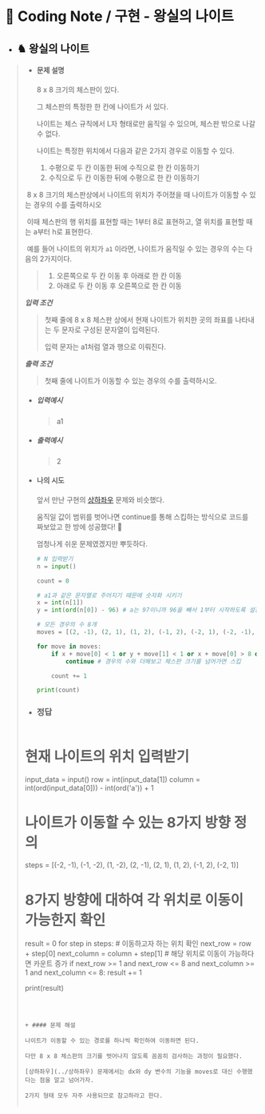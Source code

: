 # 📒 Coding Note / 구현 - 왕실의 나이트



- ##  ♞ 왕실의 나이트

> + #### 문제 설명
>
>   8 x 8 크기의 체스판이 있다.
>
>   그 체스판의 특정한 한 칸에 나이트가 서 있다.
>
>   나이트는 체스 규칙에서 L자 형태로만 움직일 수 있으며, 체스판 밖으로 나갈 수 없다.
>   
>   나이트는 특정한 위치에서 다음과 같은 2가지 경우로 이동할 수 있다.
>   
>   1. 수평으로 두 칸 이동한 뒤에 수직으로 한 칸 이동하기
>   2. 수직으로 두 칸 이동한 뒤에 수평으로 한 칸 이동하기
>
> 
>
> ​	8 x 8 크기의 체스판상에서 나이트의 위치가 주어졌을 때 나이트가 이동할 수 있는 경우의 수를 출력하시오
>
> ​	이때 체스판의 행 위치를 표현할 때는 1부터 8로 표현하고, 열 위치를 표현할 때는 a부터 h로 표현한다.
>
> 
>
> ​	예를 들어 나이트의 위치가 `a1` 이라면, 나이트가 움직일 수 있는 경우의 수는 다음의 2가지이다.
>
> > 1. 오른쪽으로 두 칸 이동 후 아래로 한 칸 이동
> > 2. 아래로 두 칸 이동 후 오른쪽으로 한 칸 이동
>
>   ***입력 조건***
>
>   > 첫째 줄에 8 x 8 체스판 상에서 현재 나이트가 위치한 곳의 좌표를 나타내는 두 문자로 구성된 문자열이 입력된다.
>   >
>   > 입력 문자는 a1처럼 열과 행으로 이뤄진다.
>
> 
>
>   ***출력 조건***
>
>   > 첫째 줄에 나이트가 이동할 수 있는 경우의 수를 출력하시오.
>
> 
>
>   - ##### 입력예시
>
>     > a1
>
>   - ##### 출력예시
>
>     > 2
>
> 
>
> + #### 나의 시도
>
>   앞서 만난 구현의 [상하좌우](../상하좌우) 문제와 비슷했다. 
>
>   움직일 값이 범위를 벗어나면 continue를 통해 스킵하는 방식으로 코드를 짜보았고 한 방에 성공했다! 🤣
>
>   엄청나게 쉬운 문제였겠지만 뿌듯하다.
>
>   ``` python
>   # N 입력받기
>   n = input()
>   
>   count = 0
>   
>   # a1과 같은 문자열로 주어지기 때문에 숫자화 시키기
>   x = int(n[1])
>   y = int(ord(n[0]) - 96) # a는 97이니까 96을 빼서 1부터 시작하도록 설정
>   
>   # 모든 경우의 수 8개
>   moves = [(2, -1), (2, 1), (1, 2), (-1, 2), (-2, 1), (-2, -1), (-1, -2), (1, -2)]
>   
>   for move in moves:
>       if x + move[0] < 1 or y + move[1] < 1 or x + move[0] > 8 or y + move[1] > 8:
>           continue # 경우의 수와 더해보고 체스판 크기를 넘어가면 스킵
>   
>       count += 1
>   
>   print(count)
>   ```
>
>   
> + ### 정답
>
>   ``` python
> # 현재 나이트의 위치 입력받기
>   input_data = input()
> row = int(input_data[1])
>   column = int(ord(input_data[0])) - int(ord('a')) + 1
>
>   # 나이트가 이동할 수 있는 8가지 방향 정의
> steps = [(-2, -1), (-1, -2), (1, -2), (2, -1), (2, 1), (1, 2), (-1, 2), (-2, 1)]
>   
>   # 8가지 방향에 대하여 각 위치로 이동이 가능한지 확인
>   result = 0
>   for step in steps:
>       # 이동하고자 하는 위치 확인
>       next_row = row + step[0]
>       next_column = column + step[1]
>       # 해당 위치로 이동이 가능하다면 카운트 증가
>       if next_row >= 1 and next_row <= 8 and next_column >= 1 and next_column <= 8:
>           result += 1
>   
>   print(result)
>   ```
>   
>   
>   
> + #### 문제 해설
>
>   나이트가 이동할 수 있는 경로를 하나씩 확인하여 이동하면 된다.
>
>   다만 8 x 8 체스판의 크기를 벗어나지 않도록 꼼꼼히 검사하는 과정이 필요했다.
>
>   [상하좌우](../상하좌우) 문제에서는 dx와 dy 변수의 기능을 moves로 대신 수행했다는 점을 알고 넘어가자.
>
>   2가지 형태 모두 자주 사용되므로 참고하라고 한다.
>
> 



​		